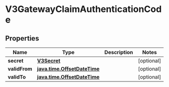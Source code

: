 
# V3GatewayClaimAuthenticationCode

## Properties
Name | Type | Description | Notes
------------ | ------------- | ------------- | -------------
**secret** | [**V3Secret**](V3Secret.md) |  |  [optional]
**validFrom** | [**java.time.OffsetDateTime**](java.time.OffsetDateTime.md) |  |  [optional]
**validTo** | [**java.time.OffsetDateTime**](java.time.OffsetDateTime.md) |  |  [optional]



